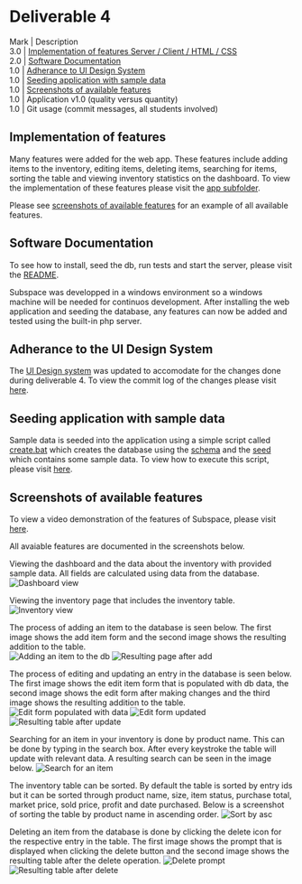 # Deliverable 4

Mark | Description <br>
3.0 | [Implementation of features Server / Client / HTML / CSS](#implementation-of-features) <br>
2.0 | [Software Documentation](#software-documentation) <br>
1.0 | [Adherance to UI Design System](#adherance-to-the-ui-design-system) <br>
1.0 | [Seeding application with sample data](#seeding-application-with-sample-data) <br>
1.0 | [Screenshots of available features](#screenshots-of-available-features) <br>
1.0 | Application v1.0 (quality versus quantity) <br>
1.0 | Git usage (commit messages, all students involved) <br>

## Implementation of features

Many features were added for the web app. These features include adding items to the inventory, editing items, deleting items, searching for items, sorting the table and
viewing inventory statistics on the dashboard. To view the implementation of these features please visit the [app subfolder](/app/).

Please see [screenshots of available features](#screenshots-of-available-features) for an example of all available features.

## Software Documentation

To see how to install, seed the db, run tests and start the server, please visit the [README](../README.md#Installation).

Subspace was developped in a windows environment so a windows machine will be needed for continuos development. After installing the web application and seeding the database, any features can now be added and tested using the built-in php server.

## Adherance to the UI Design System

The [UI Design system](UIDesignSystem.md) was updated to accomodate for the changes done during deliverable 4. To view the commit log of the changes please visit [here](https://github.com/professor-forward/project-csi3140_kp/commit/fd223ccd311674a862ba30890b279d678b9e708a). 

## Seeding application with sample data

Sample data is seeded into the application using a simple script called [create.bat](../bin/db/create.bat) which creates the database using the [schema](../db/schema.sql) and the [seed](../db/seed.sql) which contains some sample data. To view how to execute this script, please visit [here](../README.md#seeding-the-database).

## Screenshots of available features

To view a video demonstration of the features of Subspace, please visit [here](https://vimeo.com/695775651).

All avaiable features are documented in the screenshots below.

Viewing the dashboard and the data about the inventory with provided sample data. All fields are calculated using data from the database.
![Dashboard view](../images/Dashboard.PNG)

Viewing the inventory page that includes the inventory table.
![Inventory view](../images/Inventory.PNG)

The process of adding an item to the database is seen below. The first image shows the add item form and the second image shows the resulting addition to the table. <br>
![Adding an item to the db](../images/sampleadd.png) ![Resulting page after add](../images/inventoryaftersubmit.png)

The process of editing and updating an entry in the database is seen below. The first image shows the edit item form that is populated with db data, the second image shows the edit form after making changes and the third image shows the resulting addition to the table.
![Edit form populated with data](../images/populatedupdate.png) ![Edit form updated](../images/updatededit.png) ![Resulting table after update](../images/updatedinventory.png)

Searching for an item in your inventory is done by product name. This can be done by typing in the search box. After every keystroke the table will update with relevant data. A resulting search can be seen in the image below.
![Search for an item](../images/searchitem.png)

The inventory table can be sorted. By default the table is sorted by entry ids but it can be sorted through product name, size, item status, purchase total, market price, sold price, profit and date purchased. Below is a screenshot of sorting the table by product name in ascending order.
![Sort by asc](../images/sortbyasc.png)

Deleting an item from the database is done by clicking the delete icon for the respective entry in the table. The first image shows the prompt that is displayed when clicking the delete button and the second image shows the resulting table after the delete operation.
![Delete prompt](../images/deleteprompt.png) ![Resulting table after delete](../images/inventoryafterdelete.png)
